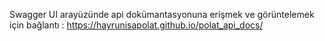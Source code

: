 Swagger UI arayüzünde api dokümantasyonuna erişmek ve görüntelemek için bağlantı : https://hayrunisapolat.github.io/polat_api_docs/
